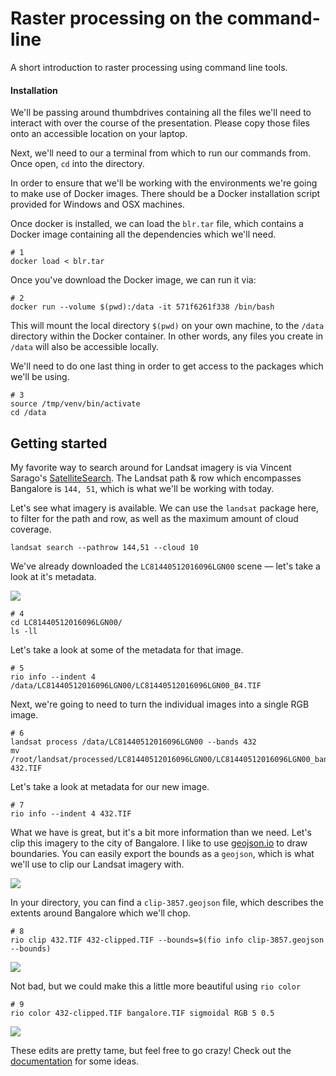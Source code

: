 
Raster processing on the command-line
=====================================

A short introduction to raster processing using command line tools.

#### Installation

We'll be passing around thumbdrives containing all the files we'll need to interact with over the course of the presentation. Please copy those files onto an accessible location on your laptop.

Next, we'll need to our a terminal from which to run our commands from. Once open, `cd` into the directory.

In order to ensure that we'll be working with the environments we're going to make use of Docker images. There should be a Docker installation script provided for Windows and OSX machines. 

Once docker is installed, we can load the `blr.tar` file, which contains a Docker image containing all the dependencies which we'll need.

```
# 1
docker load < blr.tar
```

Once you've download the Docker image, we can run it via:

```
# 2
docker run --volume $(pwd):/data -it 571f6261f338 /bin/bash
```

This will mount the local directory `$(pwd)` on your own machine, to the `/data` directory within the Docker container. In other words, any files you create in `/data` will also be accessible locally.

We'll need to do one last thing in order to get access to the packages which we'll be using.

```
# 3
source /tmp/venv/bin/activate
cd /data
```

Getting started
---------------

My favorite way to search around for Landsat imagery is via Vincent Sarago's [SatelliteSearch](https://remotepixel.ca/projects/satellitesearch.html). The Landsat path & row which encompasses Bangalore is `144, 51`, which is what we'll be working with today.

Let's see what imagery is available. We can use the `landsat` package here, to filter for the path and row, as well as the maximum amount of cloud coverage.

```
landsat search --pathrow 144,51 --cloud 10
```

We've already downloaded the `LC81440512016096LGN00` scene — let's take a look at it's metadata.

![](https://cldup.com/wSZeLQbLuv.png)

```
# 4
cd LC81440512016096LGN00/
ls -ll
```

Let's take a look at some of the metadata for that image.

```
# 5
rio info --indent 4 /data/LC81440512016096LGN00/LC81440512016096LGN00_B4.TIF 
```

Next, we're going to need to turn the individual images into a single RGB image.

```
# 6
landsat process /data/LC81440512016096LGN00 --bands 432
mv /root/landsat/processed/LC81440512016096LGN00/LC81440512016096LGN00_bands_432.TIF 432.TIF
```

Let's take a look at metadata for our new image. 

```
# 7
rio info --indent 4 432.TIF
```

What we have is great, but it's a bit more information than we need. Let's clip this imagery to the city of Bangalore. I like to use [geojson.io](http://geojson.io/#map=9/12.8198/77.5745) to draw boundaries. You can easily export the bounds as a `geojson`, which is what we'll use to clip our Landsat imagery with.

![](https://cldup.com/u_lkQiSU70.png)

In your directory, you can find a `clip-3857.geojson` file, which describes the extents around Bangalore which we'll chop.


```
# 8
rio clip 432.TIF 432-clipped.TIF --bounds=$(fio info clip-3857.geojson --bounds)
```

![](https://cldup.com/VujONa9Ngq.png)

Not bad, but we could make this a little more beautiful using `rio color`

```
# 9
rio color 432-clipped.TIF bangalore.TIF sigmoidal RGB 5 0.5
```

![](https://cldup.com/AVOumX2wci.png)

These edits are pretty tame, but feel free to go crazy! Check out the [documentation](https://github.com/mapbox/rio-color#command-line-interface) for some ideas.
